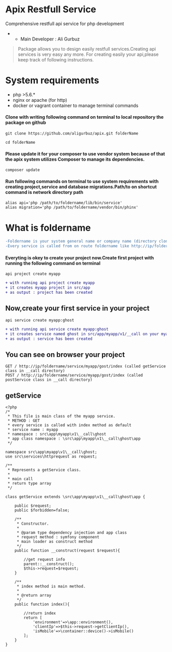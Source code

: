 # Apix Restfull Service
Comprehensive restfull api service for php development
* - Main Developer : Ali Gurbuz

> Package allows you to design easily restfull services.Creating api services is very easy any more.
> For creating easily your api,please keep track of following instructions.

# System requirements
* php >5.6.*
* nginx or apache (for http)
* docker or vagrant container to manage terminal commands



#### Clone with writing following command on terminal to local repository the package on github

```
git clone https://github.com/aligurbuz/apix.git folderName

cd folderName

```

#### Please update it for your composer to use vendor system because of that the apix system utilizes Composer to manage its dependencies.

```
composer update

```


#### Run following commands on terminal to use system requirements with creating project,service and database migrations.Path/to on shortcut command is network directory path

```
alias api='php /path/to/foldername/lib/bin/service'
alias migration='php /path/to/foldername/vendor/bin/phinx'

```

# What is foldername
```diff
-Foldername is your system general name or company name (directory cloned github repository).
-Every service is called from on route foldername like http://ip/foldername/service/project/servicename/index
```

#### Everyting is okey to create your project now.Create first project with running the following command on terminal

```
api project create myapp

```

```diff
+ with running api project create myapp
+ it creates myapp project in src/app
+ as output : project has been created
```

## Now,create your first service in your project

```
api service create myapp:ghost

```

```diff
+ with running api service create myapp:ghost
+ it creates service named ghost in src/app/myapp/v1/__call on your myapp project
+ as output : service has been created
```

## You can see on browser your project

```
GET / http://ip/foldername/service/myapp/gost/index (called getService class in __call directory)
POST / http://ip/foldername/service/myapp/gost/index (called postService class in __call directory)

```

## getService
```
<?php
/*
 * This file is main class of the myapp service.
 * METHOD : GET
 * every service is called with index method as default
 * service name : myapp
 * namespace : src\app\myapp\v1\__call\ghost
 * app class namespace : \src\app\myapp\v1\__call\ghost\app
 */

namespace src\app\myapp\v1\__call\ghost;
use src\services\httprequest as request;

/**
 * Represents a getService class.
 *
 * main call
 * return type array
 */

class getService extends \src\app\myapp\v1\__call\ghost\app {

    public $request;
    public $forbidden=false;

    /**
     * Constructor.
     *
     * @param type dependency injection and app class
     * request method : symfony component
     * main loader as construct method
     */
    public function __construct(request $request){

        //get request info
        parent::__construct();
        $this->request=$request;
    }

    /**
     * index method is main method.
     *
     * @return array
     */
    public function index(){

        //return index
        return [
            'environment'=>\app::environment(),
            'clientIp'=>$this->request->getClientIp(),
            'isMobile'=>\container::device()->isMobile()
        ];
    }
}

```

